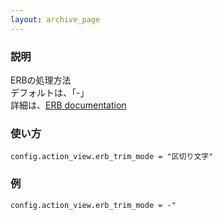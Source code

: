 ```yaml
---
layout: archive_page
---
```

### 説明
ERBの処理方法  
デフォルトは、「-」  
詳細は、[ERB documentation](http://www.ruby-doc.org/stdlib/libdoc/erb/rdoc/)

### 使い方
    config.action_view.erb_trim_mode = "区切り文字"

### 例
    config.action_view.erb_trim_mode = -"